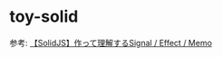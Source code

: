 # toy-solid

参考: [【SolidJS】作って理解するSignal / Effect / Memo](https://zenn.dev/fj68/articles/da3458abab5d1c)
